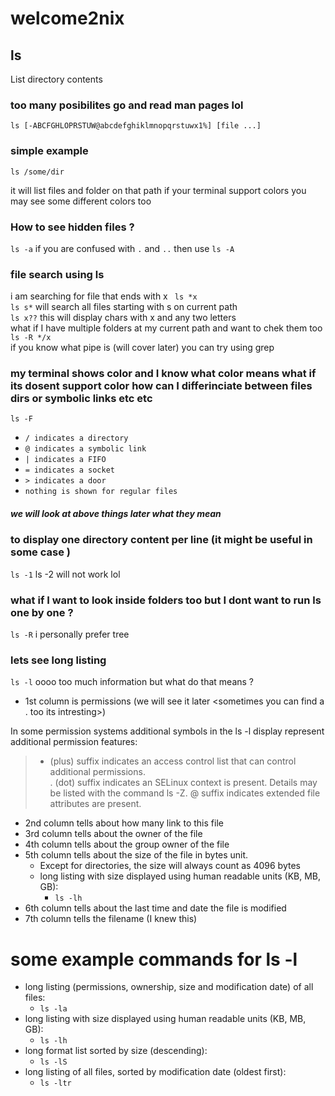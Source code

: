 # welcome2nix

## ls 

List directory contents

### too many posibilites go and read man pages lol
```ls [-ABCFGHLOPRSTUW@abcdefghiklmnopqrstuwx1%] [file ...]```

### simple example
```ls /some/dir```

it will list files and folder on that path if your terminal support colors you may see some different colors too

### How to see hidden files ?
```ls -a``` if you are confused with `.` and `..` then use ```ls -A```

### file search using ls 
i am searching for file that ends with x ``` ls *x```\
```ls s*``` will search all files starting with s on current path\
```ls x??``` this will display chars with x and any two letters\
what if I have multiple folders at my current path and want to chek them too\
```ls -R */x```\
if you know what pipe is (will cover later) you can try using grep

### my terminal shows color and I know what color means what if its dosent support color how can I differinciate between files dirs or symbolic links etc etc
```ls -F```

* ```/ indicates a directory```
* ```@ indicates a symbolic link```
* ```| indicates a FIFO```
* ```= indicates a socket```
* ```> indicates a door```
* ```nothing is shown for regular files```

##### we will look at above things later what they mean

### to display one directory content per line (it might be useful in some case )
```ls -1```
ls -2 will not work lol

### what if I want to look inside folders too but I dont want to run ls one by one ?

```ls -R``` i personally prefer tree

### lets see long listing
```ls -l```
oooo too much information but what do that means ?
* 1st column is permissions (we will see it later <sometimes you can find a . too its intresting>)

In some permission systems additional symbols in the ls -l display represent additional permission features:

> + (plus) suffix indicates an access control list that can control additional permissions.\
> . (dot) suffix indicates an SELinux context is present. Details may be listed with the command ls -Z.
> @ suffix indicates extended file attributes are present.

* 2nd column tells about how many link to this file
* 3rd column tells about the owner of the file
* 4th column tells about the group owner of the file
* 5th column tells about the size of the file in bytes unit. 
  * Except for directories, the size will always count as 4096 bytes
  * long listing with size displayed using human readable units (KB, MB, GB):
    * ```ls -lh```
* 6th column tells about the last time and date the file is modified
* 7th column tells the filename (I knew this)

# some example commands for ls -l
* long listing (permissions, ownership, size and modification date) of all files:
  * ```ls -la```
* long listing with size displayed using human readable units (KB, MB, GB):
  * ```ls -lh```
* long format list sorted by size (descending):
  * ```ls -lS```
* long listing of all files, sorted by modification date (oldest first):
  * ```ls -ltr```
